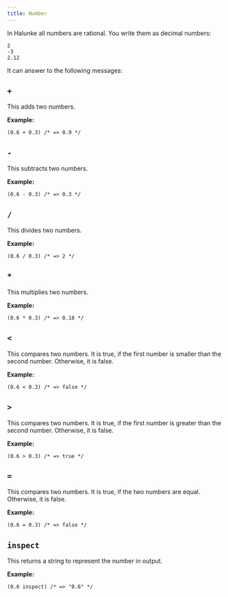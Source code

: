 ```yaml
---
title: Number
---
```


In Halunke all numbers are rational. You write them as decimal numbers:

```
2
-3
2.12
```

It can answer to the following messages:

## `+`

This adds two numbers.

**Example:**

```
(0.6 + 0.3) /* => 0.9 */
```

## `-`

This subtracts two numbers.

**Example:**

```
(0.6 - 0.3) /* => 0.3 */
```

## `/`

This divides two numbers.

**Example:**

```
(0.6 / 0.3) /* => 2 */
```

## `*`

This multiplies two numbers.

**Example:**

```
(0.6 * 0.3) /* => 0.18 */
```

## `<`

This compares two numbers. It is true, if the first number is smaller than the
second number. Otherwise, it is false.

**Example:**

```
(0.6 < 0.3) /* => false */
```

## `>`

This compares two numbers. It is true, if the first number is greater than the
second number. Otherwise, it is false.

**Example:**

```
(0.6 > 0.3) /* => true */
```

## `=`

This compares two numbers. It is true, if the two numbers are equal. Otherwise,
it is false.

**Example:**

```
(0.6 = 0.3) /* => false */
```

## `inspect`

This returns a string to represent the number in output.

**Example:**

```
(0.6 inspect) /* => "0.6" */
```
